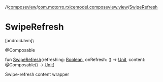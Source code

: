//[composeview](../../index.md)/[com.motorro.rxlcemodel.composeview.view](index.md)/[SwipeRefresh](-swipe-refresh.md)

# SwipeRefresh

[androidJvm]\

@Composable

fun [SwipeRefresh](-swipe-refresh.md)(refreshing: [Boolean](https://kotlinlang.org/api/latest/jvm/stdlib/kotlin/-boolean/index.html), onRefresh: () -&gt; [Unit](https://kotlinlang.org/api/latest/jvm/stdlib/kotlin/-unit/index.html), content: @Composable() -&gt; [Unit](https://kotlinlang.org/api/latest/jvm/stdlib/kotlin/-unit/index.html))

Swipe-refresh content wrapper
